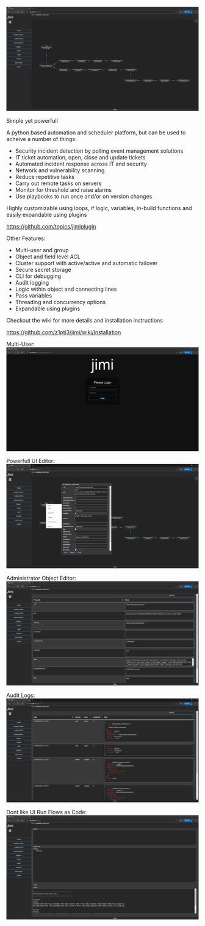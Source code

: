 ![Screenshot](examples/screenshots/flow1.png)

Simple yet powerfull

A python based automation and scheduler platform, but can be used to acheive a number of things:
* Security incident detection by polling event management solutions
* IT ticket automation, open, close and update tickets
* Automated incident response across IT and security
* Network and vulnerability scanning
* Reduce repetitive tasks
* Carry out remote tasks on servers
* Monitor for threshold and raise alarms
* Use playbooks to run once and/or on version changes

Highly customizable using loops, if logic, variables, in-build functions and easily expandable using plugins

https://github.com/topics/jimiplugin

Other Features:
* Multi-user and group
* Object and field level ACL
* Cluster support with active/active and automatic failover
* Secure secret storage
* CLI for debugging
* Audit logging
* Logic within object and connecting lines
* Pass variables
* Threading and concurrency options
* Expandable using plugins

Checkout the wiki for more details and installation instructions

https://github.com/z1pti3/jimi/wiki/Installation

Multi-User:
![Screenshot](examples/screenshots/login.png)

Powerfull UI Editor:
![Screenshot](examples/screenshots/flowEditor.png)

Administrator Object Editor:
![Screenshot](examples/screenshots/modelEditor.png)

Audit Logs:
![Screenshot](examples/screenshots/auditLog.png)

Dont like UI Run Flows as Code:
![Screenshot](examples/screenshots/codify.png)
